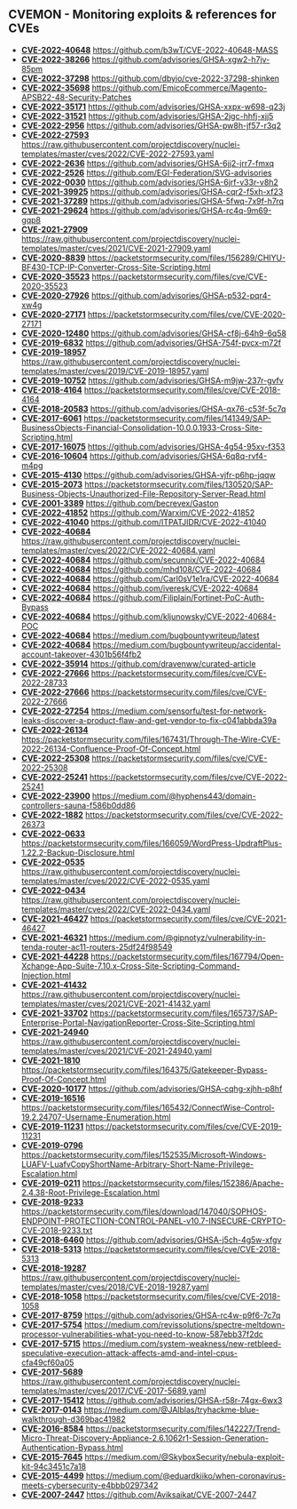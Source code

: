 ## CVEMON - Monitoring exploits & references for CVEs
- **[CVE-2022-40648](https://in.scanfactory.io/cvemon/CVE-2022-40648.html)** https://github.com/b3wT/CVE-2022-40648-MASS
- **[CVE-2022-38266](https://in.scanfactory.io/cvemon/CVE-2022-38266.html)** https://github.com/advisories/GHSA-xgw2-h7jv-85pm
- **[CVE-2022-37298](https://in.scanfactory.io/cvemon/CVE-2022-37298.html)** https://github.com/dbyio/cve-2022-37298-shinken
- **[CVE-2022-35698](https://in.scanfactory.io/cvemon/CVE-2022-35698.html)** https://github.com/EmicoEcommerce/Magento-APSB22-48-Security-Patches
- **[CVE-2022-35171](https://in.scanfactory.io/cvemon/CVE-2022-35171.html)** https://github.com/advisories/GHSA-xxpx-w698-q23j
- **[CVE-2022-31521](https://in.scanfactory.io/cvemon/CVE-2022-31521.html)** https://github.com/advisories/GHSA-2jgc-hhfj-xjj5
- **[CVE-2022-2956](https://in.scanfactory.io/cvemon/CVE-2022-2956.html)** https://github.com/advisories/GHSA-pw8h-jf57-r3q2
- **[CVE-2022-27593](https://in.scanfactory.io/cvemon/CVE-2022-27593.html)** https://raw.githubusercontent.com/projectdiscovery/nuclei-templates/master/cves/2022/CVE-2022-27593.yaml
- **[CVE-2022-2636](https://in.scanfactory.io/cvemon/CVE-2022-2636.html)** https://github.com/advisories/GHSA-6jj2-jrr7-fmxq
- **[CVE-2022-2526](https://in.scanfactory.io/cvemon/CVE-2022-2526.html)** https://github.com/EGI-Federation/SVG-advisories
- **[CVE-2022-0030](https://in.scanfactory.io/cvemon/CVE-2022-0030.html)** https://github.com/advisories/GHSA-6jrf-v33r-v8h2
- **[CVE-2021-39925](https://in.scanfactory.io/cvemon/CVE-2021-39925.html)** https://github.com/advisories/GHSA-cqr2-f5xh-xf23
- **[CVE-2021-37289](https://in.scanfactory.io/cvemon/CVE-2021-37289.html)** https://github.com/advisories/GHSA-5fwq-7x9f-h7rq
- **[CVE-2021-29624](https://in.scanfactory.io/cvemon/CVE-2021-29624.html)** https://github.com/advisories/GHSA-rc4q-9m69-gqp8
- **[CVE-2021-27909](https://in.scanfactory.io/cvemon/CVE-2021-27909.html)** https://raw.githubusercontent.com/projectdiscovery/nuclei-templates/master/cves/2021/CVE-2021-27909.yaml
- **[CVE-2020-8839](https://in.scanfactory.io/cvemon/CVE-2020-8839.html)** https://packetstormsecurity.com/files/156289/CHIYU-BF430-TCP-IP-Converter-Cross-Site-Scripting.html
- **[CVE-2020-35523](https://in.scanfactory.io/cvemon/CVE-2020-35523.html)** https://packetstormsecurity.com/files/cve/CVE-2020-35523
- **[CVE-2020-27926](https://in.scanfactory.io/cvemon/CVE-2020-27926.html)** https://github.com/advisories/GHSA-p532-pqr4-xw4g
- **[CVE-2020-27171](https://in.scanfactory.io/cvemon/CVE-2020-27171.html)** https://packetstormsecurity.com/files/cve/CVE-2020-27171
- **[CVE-2020-12480](https://in.scanfactory.io/cvemon/CVE-2020-12480.html)** https://github.com/advisories/GHSA-cf8j-64h9-6q58
- **[CVE-2019-6832](https://in.scanfactory.io/cvemon/CVE-2019-6832.html)** https://github.com/advisories/GHSA-754f-pvcx-m72f
- **[CVE-2019-18957](https://in.scanfactory.io/cvemon/CVE-2019-18957.html)** https://raw.githubusercontent.com/projectdiscovery/nuclei-templates/master/cves/2019/CVE-2019-18957.yaml
- **[CVE-2019-10752](https://in.scanfactory.io/cvemon/CVE-2019-10752.html)** https://github.com/advisories/GHSA-m9jw-237r-gvfv
- **[CVE-2018-4164](https://in.scanfactory.io/cvemon/CVE-2018-4164.html)** https://packetstormsecurity.com/files/cve/CVE-2018-4164
- **[CVE-2018-20583](https://in.scanfactory.io/cvemon/CVE-2018-20583.html)** https://github.com/advisories/GHSA-qx76-c53f-5c7q
- **[CVE-2017-6061](https://in.scanfactory.io/cvemon/CVE-2017-6061.html)** https://packetstormsecurity.com/files/141349/SAP-BusinessObjects-Financial-Consolidation-10.0.0.1933-Cross-Site-Scripting.html
- **[CVE-2017-16075](https://in.scanfactory.io/cvemon/CVE-2017-16075.html)** https://github.com/advisories/GHSA-4g54-95xv-f353
- **[CVE-2016-10604](https://in.scanfactory.io/cvemon/CVE-2016-10604.html)** https://github.com/advisories/GHSA-6q8q-rvf4-m4pg
- **[CVE-2015-4130](https://in.scanfactory.io/cvemon/CVE-2015-4130.html)** https://github.com/advisories/GHSA-vjfr-p6hp-jqqw
- **[CVE-2015-2073](https://in.scanfactory.io/cvemon/CVE-2015-2073.html)** https://packetstormsecurity.com/files/130520/SAP-Business-Objects-Unauthorized-File-Repository-Server-Read.html
- **[CVE-2001-3389](https://in.scanfactory.io/cvemon/CVE-2001-3389.html)** https://github.com/becrevex/Gaston
- **[CVE-2022-41852](https://in.scanfactory.io/cvemon/CVE-2022-41852.html)** https://github.com/Warxim/CVE-2022-41852
- **[CVE-2022-41040](https://in.scanfactory.io/cvemon/CVE-2022-41040.html)** https://github.com/ITPATJIDR/CVE-2022-41040
- **[CVE-2022-40684](https://in.scanfactory.io/cvemon/CVE-2022-40684.html)** https://raw.githubusercontent.com/projectdiscovery/nuclei-templates/master/cves/2022/CVE-2022-40684.yaml
- **[CVE-2022-40684](https://in.scanfactory.io/cvemon/CVE-2022-40684.html)** https://github.com/secunnix/CVE-2022-40684
- **[CVE-2022-40684](https://in.scanfactory.io/cvemon/CVE-2022-40684.html)** https://github.com/mhd108/CVE-2022-40684
- **[CVE-2022-40684](https://in.scanfactory.io/cvemon/CVE-2022-40684.html)** https://github.com/Carl0sV1e1ra/CVE-2022-40684
- **[CVE-2022-40684](https://in.scanfactory.io/cvemon/CVE-2022-40684.html)** https://github.com/iveresk/CVE-2022-40684
- **[CVE-2022-40684](https://in.scanfactory.io/cvemon/CVE-2022-40684.html)** https://github.com/Filiplain/Fortinet-PoC-Auth-Bypass
- **[CVE-2022-40684](https://in.scanfactory.io/cvemon/CVE-2022-40684.html)** https://github.com/kljunowsky/CVE-2022-40684-POC
- **[CVE-2022-40684](https://in.scanfactory.io/cvemon/CVE-2022-40684.html)** https://medium.com/bugbountywriteup/latest
- **[CVE-2022-40684](https://in.scanfactory.io/cvemon/CVE-2022-40684.html)** https://medium.com/bugbountywriteup/accidental-account-takeover-4301b56f4fb2
- **[CVE-2022-35914](https://in.scanfactory.io/cvemon/CVE-2022-35914.html)** https://github.com/dravenww/curated-article
- **[CVE-2022-27666](https://in.scanfactory.io/cvemon/CVE-2022-27666.html)** https://packetstormsecurity.com/files/cve/CVE-2022-28733
- **[CVE-2022-27666](https://in.scanfactory.io/cvemon/CVE-2022-27666.html)** https://packetstormsecurity.com/files/cve/CVE-2022-27666
- **[CVE-2022-27254](https://in.scanfactory.io/cvemon/CVE-2022-27254.html)** https://medium.com/sensorfu/test-for-network-leaks-discover-a-product-flaw-and-get-vendor-to-fix-c041abbda39a
- **[CVE-2022-26134](https://in.scanfactory.io/cvemon/CVE-2022-26134.html)** https://packetstormsecurity.com/files/167431/Through-The-Wire-CVE-2022-26134-Confluence-Proof-Of-Concept.html
- **[CVE-2022-25308](https://in.scanfactory.io/cvemon/CVE-2022-25308.html)** https://packetstormsecurity.com/files/cve/CVE-2022-25308
- **[CVE-2022-25241](https://in.scanfactory.io/cvemon/CVE-2022-25241.html)** https://packetstormsecurity.com/files/cve/CVE-2022-25241
- **[CVE-2022-23900](https://in.scanfactory.io/cvemon/CVE-2022-23900.html)** https://medium.com/@hyphens443/domain-controllers-sauna-f586b0dd86
- **[CVE-2022-1882](https://in.scanfactory.io/cvemon/CVE-2022-1882.html)** https://packetstormsecurity.com/files/cve/CVE-2022-26373
- **[CVE-2022-0633](https://in.scanfactory.io/cvemon/CVE-2022-0633.html)** https://packetstormsecurity.com/files/166059/WordPress-UpdraftPlus-1.22.2-Backup-Disclosure.html
- **[CVE-2022-0535](https://in.scanfactory.io/cvemon/CVE-2022-0535.html)** https://raw.githubusercontent.com/projectdiscovery/nuclei-templates/master/cves/2022/CVE-2022-0535.yaml
- **[CVE-2022-0434](https://in.scanfactory.io/cvemon/CVE-2022-0434.html)** https://raw.githubusercontent.com/projectdiscovery/nuclei-templates/master/cves/2022/CVE-2022-0434.yaml
- **[CVE-2021-46427](https://in.scanfactory.io/cvemon/CVE-2021-46427.html)** https://packetstormsecurity.com/files/cve/CVE-2021-46427
- **[CVE-2021-46321](https://in.scanfactory.io/cvemon/CVE-2021-46321.html)** https://medium.com/@gipnotyz/vulnerability-in-tenda-router-ac11-routers-25df24f98549
- **[CVE-2021-44228](https://in.scanfactory.io/cvemon/CVE-2021-44228.html)** https://packetstormsecurity.com/files/167794/Open-Xchange-App-Suite-7.10.x-Cross-Site-Scripting-Command-Injection.html
- **[CVE-2021-41432](https://in.scanfactory.io/cvemon/CVE-2021-41432.html)** https://raw.githubusercontent.com/projectdiscovery/nuclei-templates/master/cves/2021/CVE-2021-41432.yaml
- **[CVE-2021-33702](https://in.scanfactory.io/cvemon/CVE-2021-33702.html)** https://packetstormsecurity.com/files/165737/SAP-Enterprise-Portal-NavigationReporter-Cross-Site-Scripting.html
- **[CVE-2021-24940](https://in.scanfactory.io/cvemon/CVE-2021-24940.html)** https://raw.githubusercontent.com/projectdiscovery/nuclei-templates/master/cves/2021/CVE-2021-24940.yaml
- **[CVE-2021-1810](https://in.scanfactory.io/cvemon/CVE-2021-1810.html)** https://packetstormsecurity.com/files/164375/Gatekeeper-Bypass-Proof-Of-Concept.html
- **[CVE-2020-10177](https://in.scanfactory.io/cvemon/CVE-2020-10177.html)** https://github.com/advisories/GHSA-cqhg-xjhh-p8hf
- **[CVE-2019-16516](https://in.scanfactory.io/cvemon/CVE-2019-16516.html)** https://packetstormsecurity.com/files/165432/ConnectWise-Control-19.2.24707-Username-Enumeration.html
- **[CVE-2019-11231](https://in.scanfactory.io/cvemon/CVE-2019-11231.html)** https://packetstormsecurity.com/files/cve/CVE-2019-11231
- **[CVE-2019-0796](https://in.scanfactory.io/cvemon/CVE-2019-0796.html)** https://packetstormsecurity.com/files/152535/Microsoft-Windows-LUAFV-LuafvCopyShortName-Arbitrary-Short-Name-Privilege-Escalation.html
- **[CVE-2019-0211](https://in.scanfactory.io/cvemon/CVE-2019-0211.html)** https://packetstormsecurity.com/files/152386/Apache-2.4.38-Root-Privilege-Escalation.html
- **[CVE-2018-9233](https://in.scanfactory.io/cvemon/CVE-2018-9233.html)** https://packetstormsecurity.com/files/download/147040/SOPHOS-ENDPOINT-PROTECTION-CONTROL-PANEL-v10.7-INSECURE-CRYPTO-CVE-2018-9233.txt
- **[CVE-2018-6460](https://in.scanfactory.io/cvemon/CVE-2018-6460.html)** https://github.com/advisories/GHSA-j5ch-4g5w-xfgv
- **[CVE-2018-5313](https://in.scanfactory.io/cvemon/CVE-2018-5313.html)** https://packetstormsecurity.com/files/cve/CVE-2018-5313
- **[CVE-2018-19287](https://in.scanfactory.io/cvemon/CVE-2018-19287.html)** https://raw.githubusercontent.com/projectdiscovery/nuclei-templates/master/cves/2018/CVE-2018-19287.yaml
- **[CVE-2018-1058](https://in.scanfactory.io/cvemon/CVE-2018-1058.html)** https://packetstormsecurity.com/files/cve/CVE-2018-1058
- **[CVE-2017-8759](https://in.scanfactory.io/cvemon/CVE-2017-8759.html)** https://github.com/advisories/GHSA-rc4w-p9f6-7c7q
- **[CVE-2017-5754](https://in.scanfactory.io/cvemon/CVE-2017-5754.html)** https://medium.com/revissolutions/spectre-meltdown-processor-vulnerabilities-what-you-need-to-know-587ebb37f2dc
- **[CVE-2017-5715](https://in.scanfactory.io/cvemon/CVE-2017-5715.html)** https://medium.com/system-weakness/new-retbleed-speculative-execution-attack-affects-amd-and-intel-cpus-cfa49cf60a05
- **[CVE-2017-5689](https://in.scanfactory.io/cvemon/CVE-2017-5689.html)** https://raw.githubusercontent.com/projectdiscovery/nuclei-templates/master/cves/2017/CVE-2017-5689.yaml
- **[CVE-2017-15412](https://in.scanfactory.io/cvemon/CVE-2017-15412.html)** https://github.com/advisories/GHSA-r58r-74gx-6wx3
- **[CVE-2017-0143](https://in.scanfactory.io/cvemon/CVE-2017-0143.html)** https://medium.com/@JAlblas/tryhackme-blue-walkthrough-d369bac41982
- **[CVE-2016-8584](https://in.scanfactory.io/cvemon/CVE-2016-8584.html)** https://packetstormsecurity.com/files/142227/Trend-Micro-Threat-Discovery-Appliance-2.6.1062r1-Session-Generation-Authentication-Bypass.html
- **[CVE-2015-7645](https://in.scanfactory.io/cvemon/CVE-2015-7645.html)** https://medium.com/@SkyboxSecurity/nebula-exploit-kit-94c3451c7a18
- **[CVE-2015-4499](https://in.scanfactory.io/cvemon/CVE-2015-4499.html)** https://medium.com/@eduardkiiko/when-coronavirus-meets-cybersecurity-e4bbb0297342
- **[CVE-2007-2447](https://in.scanfactory.io/cvemon/CVE-2007-2447.html)** https://github.com/Aviksaikat/CVE-2007-2447
